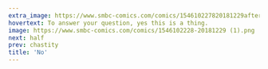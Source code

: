 ```yaml
---
extra_image: https://www.smbc-comics.com/comics/154610227820181229after (1).png
hovertext: To answer your question, yes this is a thing.
image: https://www.smbc-comics.com/comics/1546102228-20181229 (1).png
next: half
prev: chastity
title: 'No'
---
```


